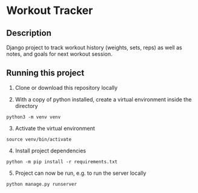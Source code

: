# Workout Tracker

## Description
Django project to track workout history (weights, sets, reps) as well as notes, and goals for next workout session.

## Running this project
1. Clone or download this repository locally

2. With a copy of python installed, create a virtual environment inside the directory

```
python3 -m venv venv
```

3. Activate the virtual environment

```
source venv/bin/activate
```

4. Install project dependencies

```
python -m pip install -r requirements.txt
```

5. Project can now be run, e.g. to run the server locally

```
python manage.py runserver
```



